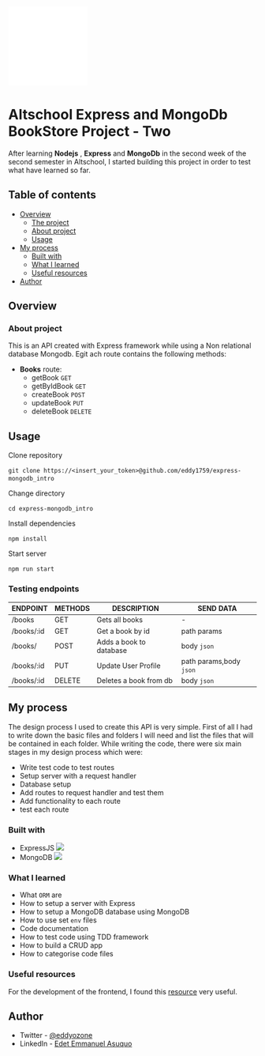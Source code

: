![Altschool Logo](https://raw.githubusercontent.com/Oluwasetemi/altschool-opensource-names/d5d87d27629fdd83b4a1d601afee0248f69cb25e/AltSchool-dark.svg)

# Altschool Express and MongoDb BookStore Project - Two

After learning **Nodejs** , **Express** and **MongoDb** in the second week of the second semester in Altschool, I started building this project in order to test what have learned so far.

## Table of contents

- [Overview](#overview)
  - [The project](#the-project)
  - [About project](#about-project)
  - [Usage](#usage)
- [My process](#my-process)
  - [Built with](#built-with)
  - [What I learned](#what-i-learned)
  - [Useful resources](#useful-resources)
- [Author](#author)

## Overview

### About project

This is an API created with Express framework while using a Non relational database Mongodb. Egit ach route contains the following methods:

- **Books** route:
  - getBook ```GET```
  - getByIdBook ```GET```
  - createBook ```POST```
  - updateBook ```PUT```
  - deleteBook ```DELETE```
 

## Usage

Clone repository 

```
git clone https://<insert_your_token>@github.com/eddy1759/express-mongodb_intro
```

Change directory

```
cd express-mongodb_intro
```

Install dependencies

```
npm install
```

Start server

```
npm run start
```
### Testing endpoints

| ENDPOINT   |METHODS | DESCRIPTION             | SEND DATA                   |
| ---------- | ------ | --------------------    | --------------              |
| /books     | GET    | Gets all books          | -                           |
| /books/:id | GET    | Get a book by id        | path params                 |
| /books/    | POST   | Adds a book to database | body `json`                 |
| /books/:id | PUT    | Update User Profile     | path params,body `json`     |
| /books/:id | DELETE | Deletes a book from db  | body `json`                 |


## My process

The design process I used to create this API is very simple. First of all I had to write down the basic files and folders I will need and list the files that will be contained in each folder. While writing the code, there were six main stages in my design process which were: 

- Write test code to test routes
- Setup server with a request handler
- Database setup
- Add routes to request handler and test them
- Add functionality to each route
- test each route

### Built with

- ExpressJS ![](https://img.shields.io/badge/Code-ExpressJS-informational?style=flat&logo=Express&logoColor=white&color=4AB197)
- MongoDB ![](https://img.shields.io/badge/Code-MongoDB-informational?style=flat&logo=MongoDB&logoColor=white&color=4AB197)

### What I learned

- What `ORM` are
- How to setup a server with Express
- How to setup a MongoDB database using MongoDB 
- How to use set `env` files 
- Code documentation
- How to test code using TDD framework
- How to build a CRUD app
- How to categorise code files


### Useful resources

For the development of the frontend, I found this [resource](https://google.com) very useful.

## Author

- Twitter - [@eddyozone](https://www.twitter.com/eddyozone)
- LinkedIn - [Edet Emmanuel Asuquo](https://www.linkedin.com/in/edet-e-asuquo/)
